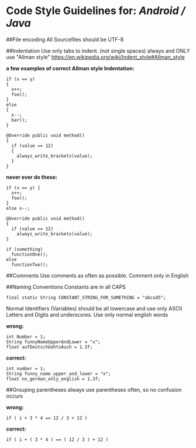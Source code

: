 # Code Style Guidelines for: ***Android / Java***


##File encoding
All Sourcefiles should be UTF-8

##Indentation
Use only tabs to indent. (not single spaces)
always and ONLY use "Allman style" https://en.wikipedia.org/wiki/Indent_style#Allman_style

**a few examples of correct Allman style Indentation:**
```
if (x == y) 
{
  x++;
  foo();
} 
else 
{
  x--;
  bar();
}
```

```
@Override public void method()
{
  if (value == 12)
  {
    always_write_brackets(value);
  }
}
```

**never ever do these:**
```
if (x == y) {
  x++;
  foo();
} 
else x--;
```

```
@Override public void method()
{
  if (value == 12)
    always_write_brackets(value);
}
```

```
if (something)
  functionOne();
else 
  functionTwo();
```

##Comments
Use comments as often as possible.
Comment only in English

##Naming Conventions
Constants are in all CAPS
```
final static String CONSTANT_STRING_FOR_SOMETHING = "abcxd5";
```
Normal Identifiers (Variables) should be all lowercase and use only ASCII Letters and Digits and underscores.
Use only normal english words

**wrong:**
```
int Number = 1;
String funnyNameUpperAndLower = "x";
float aufDeutschGehtsAuch = 1.3f;
```
**correct:**
```
int number = 1;
String funny_name_upper_and_lower = "x";
float no_german_only_english = 1.3f;
```

##Grouping parentheses
always use parentheses often, so no confusion occurs

**wrong:**
```
if ( i + 3 * 4 == 12 / 3 + 12 )
```

**correct:**
```
if ( i + ( 3 * 4 ) == ( 12 / 3 ) + 12 )
```

